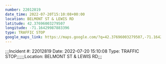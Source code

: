 ```yaml
---
number: 22012819
date_time: 2022-07-20T15:10:08+00:00
location: BELMONT ST & LEWIS RD
latitude: 42.37696003279507
longitude: -71.16429987883396
type: TRAFFIC STOP
google_maps_link: https://maps.google.com/?q=42.37696003279507,-71.16429987883396
---
```


;;;Incident #: 22012819  Date: 2022-07-20 15:10:08   Type: TRAFFIC STOP;;;;;;Location: BELMONT ST & LEWIS RD;;;
